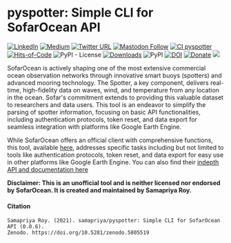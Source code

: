 # pyspotter: Simple CLI for SofarOcean API

[![LinkedIn](https://img.shields.io/badge/LinkedIn-0077B5?style=plastic&logo=linkedin&logoColor=white)](https://www.linkedin.com/in/samapriya/)
[![Medium](https://img.shields.io/badge/Medium-12100E?style=flat&logo=medium&logoColor=white)](https://medium.com/@samapriyaroy)
[![Twitter URL](https://img.shields.io/twitter/follow/samapriyaroy?style=social)](https://twitter.com/intent/follow?screen_name=samapriyaroy)
[![Mastodon Follow](https://img.shields.io/mastodon/follow/109627075086849826?domain=https%3A%2F%2Fmapstodon.space%2F)](https://mapstodon.space/@samapriya)
[![CI pyspotter](https://github.com/samapriya/pyspotter/actions/workflows/package_ci.yml/badge.svg)](https://github.com/samapriya/pyspotter/actions/workflows/package_ci.yml)
[![Hits-of-Code](https://hitsofcode.com/github/open-oceans/pyspotter?branch=main)](https://hitsofcode.com/github/open-oceans/pyspotter?branch=main)
![PyPI - License](https://img.shields.io/pypi/l/pyspotter)
[![Downloads](https://pepy.tech/badge/pyspotter)](https://pepy.tech/project/pyspotter)
![PyPI](https://img.shields.io/pypi/v/pyspotter)
[![DOI](https://zenodo.org/badge/DOI/10.5281/zenodo.5805519.svg)](https://doi.org/10.5281/zenodo.5805519)
[![Donate](https://img.shields.io/badge/Donate-Buy%20me%20a%20Chai-teal)](https://www.buymeacoffee.com/samapriya)
[![](https://img.shields.io/static/v1?label=Sponsor&message=%E2%9D%A4&logo=GitHub&color=%23fe8e86)](https://github.com/sponsors/samapriya)


SofarOcean is actively shaping one of the most extensive commercial ocean observation networks through innovative smart buoys (spotters) and advanced mooring technology. The Spotter, a key component, delivers real-time, high-fidelity data on waves, wind, and temperature from any location in the ocean. Sofar's commitment extends to providing this valuable dataset to researchers and data users. This tool is an endeavor to simplify the parsing of spotter information, focusing on basic API functionalities, including authentication protocols, token reset, and data export for seamless integration with platforms like Google Earth Engine.

While SofarOcean offers an official client with comprehensive functions, this tool, available [here](https://github.com/sofarocean/sofar-api-client-python), addresses specific tasks including but not limited to tools like authentication protocols, token reset, and data export for easy use in other platforms like Google Earth Engine. You can also find their [indepth API and documentation here](https://docs.sofarocean.com/)

**Disclaimer: This is an unofficial tool and is neither licensed nor endorsed by SofarOcean. It is created and maintained by Samapriya Roy.**

#### Citation

```
Samapriya Roy. (2021). samapriya/pyspotter: Simple CLI for SofarOcean API (0.0.6).
Zenodo. https://doi.org/10.5281/zenodo.5805519
```
